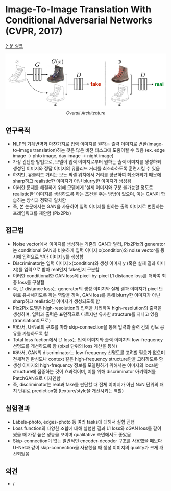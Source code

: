 # Image-To-Image Translation With Conditional Adversarial Networks (CVPR, 2017)

[논문 링크](https://openaccess.thecvf.com/content_cvpr_2017/html/Isola_Image-To-Image_Translation_With_CVPR_2017_paper.html)

<p align="center">
    <img width="600" alt='fig1' src="../img/isola2017image.png?raw=true"></br>
    <em><font size=2>Overall Architecture</font></em>
</p>

## 연구목적
- NLP의 기계변역과 마찬가지로 입력 이미지를 원하는 출력 이미지로 변환(image-to-image translation)하는 것은 많은 비전 태스크에 도움이될 수 있음 (ex. edge image -> phto image, day image -> night image)
- 가장 간단한 방법으로, 모델이 입력 이미지로부터 원하는 출력 이미지를 생성하되 생성된 이미지와 정답 이미지의 유클리드 거리를 최소화하도록 훈련시킬 수 있음
- 하지만, 유클리드 거리는 모든 픽셀 위치에서 거리를 평균하여 최소화되기 때문에 sharp하고 realistic한 이미지가 아닌 blurry한 이미지가 생성됨
- 이러한 문제를 해결하기 위해 모델에게 '실제 이미지와 구분 불가능할 정도로 realistic한' 이미지를 생성하도록 하는 조건을 주는 방법이 있으며, 이는 GAN이 학습하는 방식과 정확히 일치함
- 즉, 본 논문에서는 GAN을 사용하여 입력 이미지를 원하는 출력 이미지로 변환하는 프레임워크를 제안함 (Pix2Pix)

## 접근법
- Noise vector에서 이미지를 생성하는 기존의 GAN과 달리, Pix2Pix의 generator는 conditional GAN과 비슷하게 입력 이미지 x(condition)와 noise vector를 동시에 입력으로 받아 이미지 y를 생성함
- Discriminator는 입력 이미지 x(condition)와 생성 이미지 y (혹은 실제 결과 이미지)를 입력으로 받아 real인지 fake인지 구분함
- 이러한 conditional한 GAN loss에 pixel-by-pixel L1 distance loss를 더하여 최종 loss를 구성함
- 즉, L1 distance loss는 generator의 생성 이미지와 실제 결과 이미지가 pixel 단위로 유사해지도록 하는 역할을 하며, GAN loss를 통해 blurry한 이미지가 아닌 sharp하고 realistic한 이미지가 생성되도록 함
- Pix2Pix 모델은 high-resolution의 입력을 처리하여 high-resolution의 출력을 생성하며, 입력과 출력은 표면적으로 다르지만 유사한 structure를 지니고 있음 (translation이므로)
- 따라서, U-Net의 구조를 따라 skip-connection을 통해 입력과 출력 간의 정보 공유를 가능하도록 함
- Total loss fuction에서 L1 loss는 입력 이미지와 출력 이미지의 low-frequency 선명도를 개선하도록 함 (pixel 단위의 loss 계산을 통해)
- 따라서, GAN의 discriminator는 low-frequency 선명도를 고려할 필요가 없으며 전체적인 완성도나 context 같은 high-frequency structure만을 고려하도록 함
- 생성 이미지의 high-frequency 정보를 모델링하기 위해서는 이미지의 local한 structure에 집중하는 것이 효과적이며, 이를 위해 discriminator 아키텍처를 PatchGAN으로 디자인함 
- 즉, discriminator는 real과 fake를 판단할 때 전체 이미지가 아닌 NxN 단위의 패치 단위로 prediction함 (texture/style을 개선시키는 역할)

## 실험결과
- Labels-photo, edges-photo 등 여러 tasks에 대해서 실험 진행
- Loss function의 다양한 조합에 대해 실험한 결과 L1 loss와 cGAN loss를 같이 썼을 때 가장 높은 성능을 보이며 qualitative 측면에서도 좋았음
- Skip-connection이 없는 일반적인 encoder-decoder 구조를 사용했을 때보다 U-Net과 같이 skip-connection을 사용했을 때 생성 이미지의 quality가 크게 개선되었음

## 의견
- /